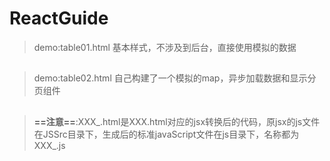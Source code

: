 # ReactGuide

> demo:table01.html 基本样式，不涉及到后台，直接使用模拟的数据
## 
> demo:table02.html 自己构建了一个模拟的map，异步加载数据和显示分页组件
## 
> **==注意==**:XXX_.html是XXX.html对应的jsx转换后的代码，原jsx的js文件在JSSrc目录下，生成后的标准javaScript文件在js目录下，名称都为XXX_.js
